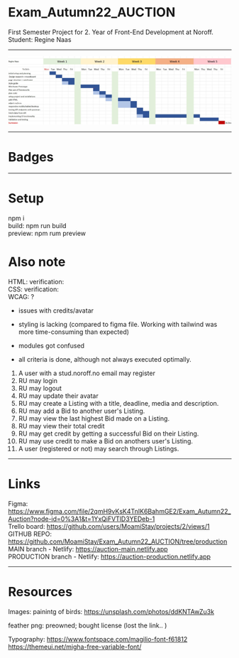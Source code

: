 # Exam_Autumn22_AUCTION
First Semester Project for 2. Year of Front-End Development at Noroff. 
Student: Regine Naas

********************

![Gantt Chart](./submission/images/Gantt_regine.jpg?raw=true "Gantt Chart")

********************

# Badges

********************

# Setup

npm i <br>
build: npm run build <br>
preview: npm rum preview <br>


# Also note

HTML:   verification: <br>
CSS:    verification: <br>
WCAG:   ? <br>

* issues with credits/avatar
* styling is lacking (compared to figma file. Working with tailwind was more time-consuming than expected)
* modules got confused

* all criteria is done, although not always executed optimally.

1. A user with a stud.noroff.no email may register
2. RU may login
3. RU may logout
4. RU may update their avatar
5. RU may create a Listing with a title, deadline, media and description.
6. RU may add a Bid to another user's Listing.
7. RU may view the last highest Bid made on a Listing.
8. RU may view their total credit
9. RU may get credit by getting a successful Bid on their Listing.
10. RU may use credit to make a Bid on anothers user's Listing.
11. A user (registered or not) may search through Listings.


********************

# Links

Figma:                           https://www.figma.com/file/2qmH9vKsK4TnIK6BahmGE2/Exam_Autumn22_Auction?node-id=0%3A1&t=1YxQiFVTlD3YEDeb-1<br>
Trello board:                    https://github.com/users/MoamiStay/projects/2/views/1 <br>
GITHUB REPO:                     https://github.com/MoamiStay/Exam_Autumn22_AUCTION/tree/production <br>
MAIN branch - Netlify:           https://auction-main.netlify.app <br>
PRODUCTION branch - Netlify:     https://auction-production.netlify.app <br>


********************

# Resources

Images:
painintg of birds: https://unsplash.com/photos/ddKNTAwZu3k

feather png: preowned; bought license (lost the link.. )

Typography:
https://www.fontspace.com/magilio-font-f61812
https://themeui.net/migha-free-variable-font/
